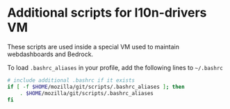 # Additional scripts for l10n-drivers VM

These scripts are used inside a special VM used to maintain webdashboards and Bedrock.

To load `.bashrc_aliases` in your profile, add the following lines to `~/.bashrc`
```bash
# include additional .bashrc if it exists
if [ -f $HOME/mozilla/git/scripts/.bashrc_aliases ]; then
    . $HOME/mozilla/git/scripts/.bashrc_aliases
fi
```
